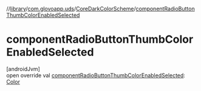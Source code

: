 //[library](../../../index.md)/[com.glovoapp.uds](../index.md)/[CoreDarkColorScheme](index.md)/[componentRadioButtonThumbColorEnabledSelected](component-radio-button-thumb-color-enabled-selected.md)

# componentRadioButtonThumbColorEnabledSelected

[androidJvm]\
open override val [componentRadioButtonThumbColorEnabledSelected](component-radio-button-thumb-color-enabled-selected.md): [Color](https://developer.android.com/reference/kotlin/androidx/compose/ui/graphics/Color.html)
